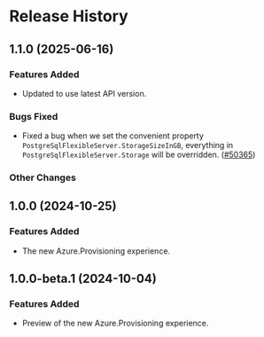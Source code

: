 # Release History

## 1.1.0 (2025-06-16)

### Features Added

- Updated to use latest API version.

### Bugs Fixed

- Fixed a bug when we set the convenient property `PostgreSqlFlexibleServer.StorageSizeInGB`, everything in `PostgreSqlFlexibleServer.Storage` will be overridden. ([#50365](https://github.com/Azure/azure-sdk-for-net/issues/50365))

### Other Changes

## 1.0.0 (2024-10-25)

### Features Added

- The new Azure.Provisioning experience.

## 1.0.0-beta.1 (2024-10-04)

### Features Added

- Preview of the new Azure.Provisioning experience.
